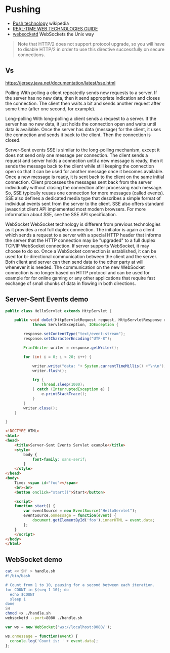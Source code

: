 # Pushing

* [Push technology](https://en.wikipedia.org/wiki/Push_technology) wikipedia
* [REAL-TIME WEB TECHNOLOGIES GUIDE](http://www.leggetter.co.uk/real-time-web-technologies-guide/)
* [websocketd](http://websocketd.com) WebSockets the Unix way

> Note that HTTP/2 does not support protocol upgrade, so you will have to disable HTTP/2 in order to use this directive successfully on secure connections.

## Vs
https://jersey.java.net/documentation/latest/sse.html

Polling
With polling a client repeatedly sends new requests to a server. If the server has no new data, then it send appropriate indication and closes the connection. The client then waits a bit and sends another request after some time (after one second, for example).

Long-polling
With long-polling a client sends a request to a server. If the server has no new data, it just holds the connection open and waits until data is available. Once the server has data (message) for the client, it uses the connection and sends it back to the client. Then the connection is closed.

Server-Sent events
SSE is similar to the long-polling mechanism, except it does not send only one message per connection. The client sends a request and server holds a connection until a new message is ready, then it sends the message back to the client while still keeping the connection open so that it can be used for another message once it becomes available. Once a new message is ready, it is sent back to the client on the same initial connection. Client processes the messages sent back from the server individually without closing the connection after processing each message. So, SSE typically reuses one connection for more messages (called events). SSE also defines a dedicated media type that describes a simple format of individual events sent from the server to the client. SSE also offers standard javascript client API implemented most modern browsers. For more information about SSE, see the SSE API specification.

WebSocket
WebSocket technology is different from previous technologies as it provides a real full duplex connection. The initiator is again a client which sends a request to a server with a special HTTP header that informs the server that the HTTP connection may be "upgraded" to a full duplex TCP/IP WebSocket connection. If server supports WebSocket, it may choose to do so. Once a WebSocket connection is established, it can be used for bi-directional communication between the client and the server. Both client and server can then send data to the other party at will whenever it is needed. The communication on the new WebSocket connection is no longer based on HTTP protocol and can be used for example for for online gaming or any other applications that require fast exchange of small chunks of data in flowing in both directions.


## Server-Sent Events demo

```java
public class HelloServlet extends HttpServlet {

	public void doGet(HttpServletRequest request, HttpServletResponse response)
			throws ServletException, IOException {

		response.setContentType("text/event-stream");
		response.setCharacterEncoding("UTF-8");

		PrintWriter writer = response.getWriter();

		for (int i = 0; i < 20; i++) {

			writer.write("data: "+ System.currentTimeMillis() +"\n\n");
			writer.flush();

			try {
				Thread.sleep(1000);
			} catch (InterruptedException e) {
				e.printStackTrace();
			}
		}
		writer.close();
	}

}
```

```html
<!DOCTYPE HTML>
<html>
<head>
	<title>Server-Sent Events Servlet example</title>
	<style>
		body {
			font-family: sans-serif;
		}
	</style>
</head>
<body>
	Time: <span id="foo"></span>
	<br><br>
	<button onclick="start()">Start</button>

	<script>
	function start() {
		var eventSource = new EventSource("HelloServlet");
		eventSource.onmessage = function(event) {
			document.getElementById('foo').innerHTML = event.data;
		};
	}
	</script>
</body>
</html>
```

## WebSocket demo

```bash
cat <<'SH' > handle.sh
#!/bin/bash

# Count from 1 to 10, pausing for a second between each iteration.
for COUNT in $(seq 1 10); do
  echo $COUNT
  sleep 1
done
SH
chmod +x ./handle.sh
websocketd --port=8080 ./handle.sh
```

```js
var ws = new WebSocket('ws://localhost:8080/');

ws.onmessage = function(event) {
  console.log('Count is: ' + event.data);
};
```
